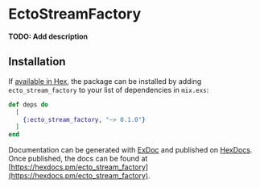 # EctoStreamFactory

**TODO: Add description**

## Installation

If [available in Hex](https://hex.pm/docs/publish), the package can be installed
by adding `ecto_stream_factory` to your list of dependencies in `mix.exs`:

```elixir
def deps do
  [
    {:ecto_stream_factory, "~> 0.1.0"}
  ]
end
```

Documentation can be generated with [ExDoc](https://github.com/elixir-lang/ex_doc)
and published on [HexDocs](https://hexdocs.pm). Once published, the docs can
be found at [https://hexdocs.pm/ecto_stream_factory](https://hexdocs.pm/ecto_stream_factory).

